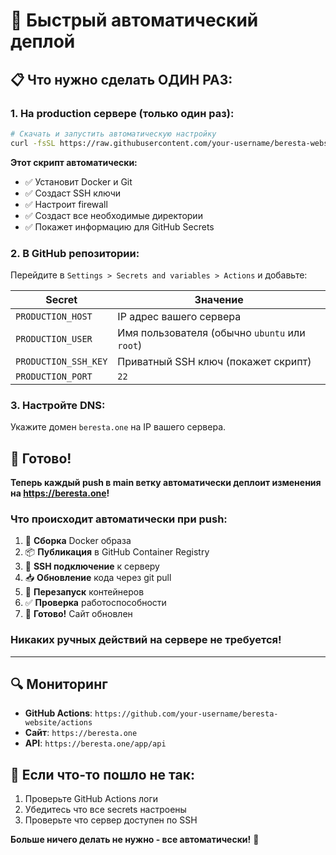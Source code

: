 # 🚀 Быстрый автоматический деплой

## 📋 Что нужно сделать ОДИН РАЗ:

### 1. На production сервере (только один раз):

```bash
# Скачать и запустить автоматическую настройку
curl -fsSL https://raw.githubusercontent.com/your-username/beresta-website/main/auto-setup.sh | bash
```

**Этот скрипт автоматически:**
- ✅ Установит Docker и Git
- ✅ Создаст SSH ключи
- ✅ Настроит firewall
- ✅ Создаст все необходимые директории
- ✅ Покажет информацию для GitHub Secrets

### 2. В GitHub репозитории:

Перейдите в `Settings > Secrets and variables > Actions` и добавьте:

| Secret | Значение |
|--------|----------|
| `PRODUCTION_HOST` | IP адрес вашего сервера |
| `PRODUCTION_USER` | Имя пользователя (обычно `ubuntu` или `root`) |
| `PRODUCTION_SSH_KEY` | Приватный SSH ключ (покажет скрипт) |
| `PRODUCTION_PORT` | `22` |

### 3. Настройте DNS:

Укажите домен `beresta.one` на IP вашего сервера.

## 🎉 Готово!

**Теперь каждый push в main ветку автоматически деплоит изменения на https://beresta.one!**

### Что происходит автоматически при push:

1. 🔨 **Сборка** Docker образа
2. 📦 **Публикация** в GitHub Container Registry  
3. 🚀 **SSH подключение** к серверу
4. 📥 **Обновление** кода через git pull
5. 🐳 **Перезапуск** контейнеров
6. ✅ **Проверка** работоспособности
7. 🎯 **Готово!** Сайт обновлен

### Никаких ручных действий на сервере не требуется!

---

## 🔍 Мониторинг

- **GitHub Actions**: `https://github.com/your-username/beresta-website/actions`
- **Сайт**: `https://beresta.one`
- **API**: `https://beresta.one/app/api`

## 🚨 Если что-то пошло не так:

1. Проверьте GitHub Actions логи
2. Убедитесь что все secrets настроены
3. Проверьте что сервер доступен по SSH

**Больше ничего делать не нужно - все автоматически!** 🚀
